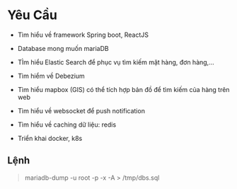# Yêu Cầu

- Tìm hiểu về framework Spring boot, ReactJS
- Database mong muốn mariaDB
- TÌm hiểu Elastic Search để phục vụ tìm kiếm mặt hàng, đơn hàng,...
- Tìm hiểm về Debezium
- Tìm hiểu mapbox (GIS) có thể tích hợp bản đồ để tìm kiếm của hàng trên web
- Tìm hiểu về websocket để push notification

- Tìm hiểu về caching dữ liệu: redis
- Triển khai docker, k8s

## Lệnh

> mariadb-dump -u root -p -x -A > /tmp/dbs.sql
